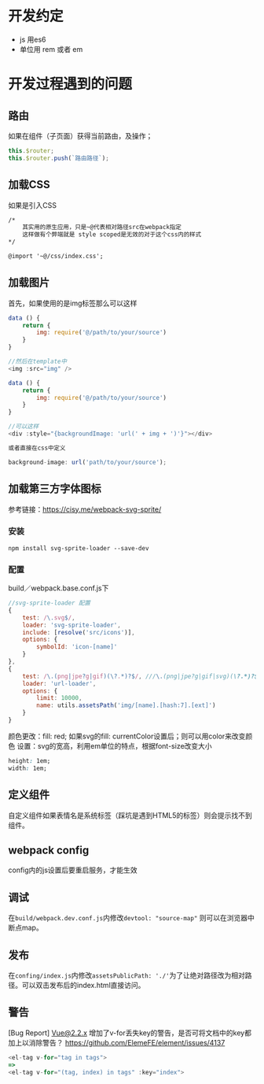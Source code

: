 # 开发约定

- js 用es6
- 单位用 rem 或者 em

# 开发过程遇到的问题

## 路由
如果在组件（子页面）获得当前路由，及操作；

``` javascript
this.$router;
this.$router.push(`路由路径`);
```

## 加载CSS
如果是引入CSS
``` html
/*
    其实用的原生应用，只是~@代表相对路径src在webpack指定
    这样做有个弊端就是 style scoped是无效的对于这个css内的样式
*/

@import '~@/css/index.css';

```

## 加载图片
首先，如果使用的是img标签那么可以这样

``` javascript
data () {
    return {
        img: require('@/path/to/your/source')
    }
}

//然后在template中
<img :src="img" />

data () {
    return {
        img: require('@/path/to/your/source')
    }
}

//可以这样
<div :style="{backgroundImage: 'url(' + img + ')'}"></div>

或者直接在css中定义

background-image: url('path/to/your/source');
```

## 加载第三方字体图标
参考链接：https://cisy.me/webpack-svg-sprite/
###  安装 
``` git
npm install svg-sprite-loader --save-dev
```
### 配置
build／webpack.base.conf.js下
``` javascript
//svg-sprite-loader 配置
{
    test: /\.svg$/,
    loader: 'svg-sprite-loader',
    include: [resolve('src/icons')],
    options: {
        symbolId: 'icon-[name]'
    }
},
{
    test: /\.(png|jpe?g|gif)(\?.*)?$/, ///\.(png|jpe?g|gif|svg)(\?.*)?$/ 默认的加载方法取消
    loader: 'url-loader',
    options: {
        limit: 10000,
        name: utils.assetsPath('img/[name].[hash:7].[ext]')
    }
}
```
颜色更改：fill: red;
如果svg的fill: currentColor设置后；则可以用color来改变颜色
设置：svg的宽高，利用em单位的特点，根据font-size改变大小
``` css
height: 1em;
width: 1em;
```

## 定义组件
自定义组件如果表情名是系统标签（踩坑是遇到HTML5的标签）则会提示找不到组件。

## webpack config 
config内的js设置后要重启服务，才能生效

## 调试

在`build/webpack.dev.conf.js`内修改`devtool: "source-map"` 则可以在浏览器中断点map。

## 发布

在`confing/index.js`内修改`assetsPublicPath: './'`为了让绝对路径改为相对路径。可以双击发布后的index.html直接访问。

## 警告
[Bug Report] Vue@2.2.x 增加了v-for丢失key的警告，是否可将文档中的key都加上以消除警告？
https://github.com/ElemeFE/element/issues/4137

``` javascript
<el-tag v-for="tag in tags">
=>
<el-tag v-for="(tag, index) in tags" :key="index">
```